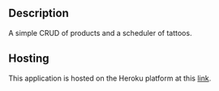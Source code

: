 ## Description
A simple CRUD of products and a scheduler of tattoos.

## Hosting
This application is hosted on the Heroku platform at this [link](https://assueria.herokuapp.com/api).
